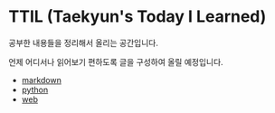 # TTIL (Taekyun's Today I Learned)

공부한 내용들을 정리해서 올리는 공간입니다.

언제 어디서나 읽어보기 편하도록 글을 구성하여 올릴 예정입니다.



* [markdown](https://github.com/teqn99/TIL/tree/master/0.%20markdown)
* [python](https://github.com/teqn99/TIL/tree/master/1.%20python)
* [web](https://github.com/teqn99/TIL/tree/master/2.%20web)

